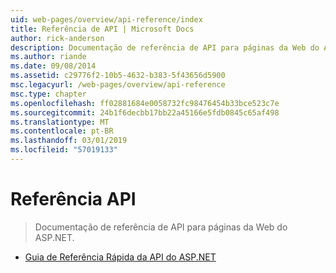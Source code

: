 ```yaml
---
uid: web-pages/overview/api-reference/index
title: Referência de API | Microsoft Docs
author: rick-anderson
description: Documentação de referência de API para páginas da Web do ASP.NET.
ms.author: riande
ms.date: 09/08/2014
ms.assetid: c29776f2-10b5-4632-b383-5f43656d5900
msc.legacyurl: /web-pages/overview/api-reference
msc.type: chapter
ms.openlocfilehash: ff02881684e0058732fc98476454b33bce523c7e
ms.sourcegitcommit: 24b1f6decbb17bb22a45166e5fdb0845c65af498
ms.translationtype: MT
ms.contentlocale: pt-BR
ms.lasthandoff: 03/01/2019
ms.locfileid: "57019133"
---
```

<a name="api-reference"></a>Referência API
====================
> Documentação de referência de API para páginas da Web do ASP.NET.


- [Guia de Referência Rápida da API do ASP.NET](asp-net-web-pages-api-reference.md)
